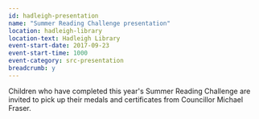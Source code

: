 ```yaml
---
id: hadleigh-presentation
name: "Summer Reading Challenge presentation"
location: hadleigh-library
location-text: Hadleigh Library
event-start-date: 2017-09-23
event-start-time: 1000
event-category: src-presentation
breadcrumb: y
---
```


Children who have completed this year's Summer Reading Challenge are invited to pick up their medals and certificates from Councillor Michael Fraser.
